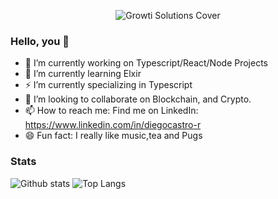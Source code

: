 <p align="center">
<img src="https://media-exp1.licdn.com/dms/image/C4D16AQG-x02XKmtiiQ/profile-displaybackgroundimage-shrink_350_1400/0/1618612559034?e=1623888000&v=beta&t=uoUl7SP2c-qBKpBT8zMBo8llJVi05NjgMa2yyQj3Gv8" alt="Growti Solutions Cover"/>
</p>


### Hello, you 👋
- 🔭 I’m currently working on Typescript/React/Node Projects
- 🌱 I’m currently learning Elxir
- ⚡ I’m currently specializing in Typescript
- 👯 I’m looking to collaborate on Blockchain, and Crypto.
- 📫 How to reach me: Find me on LinkedIn: https://www.linkedin.com/in/diegocastro-r
- 😄 Fun fact: I really like music,tea and Pugs

### Stats

![Github stats](https://github-readme-stats.vercel.app/api?username=DiegoCastro-R&show_icons=true&theme=dark)
![Top Langs](https://github-readme-stats.vercel.app/api/top-langs/?username=DiegoCastro-R&layout=compact&theme=dark&repo=nativemarket)
